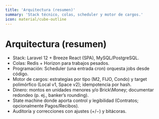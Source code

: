 ```yaml
---
title: 'Arquitectura (resumen)'
summary: 'Stack técnico, colas, scheduler y motor de cargos.'
icon: material/cube-outline
---
```


# Arquitectura (resumen)

- Stack: Laravel 12 + Breeze React (SPA), MySQL/PostgreSQL.
- Colas: Redis + Horizon para trabajos pesados.
- Programación: Scheduler (una entrada cron) orquesta jobs desde código.
- Motor de cargos: estrategias por tipo (M2, FIJO, Condo) y target polimórfico (Local v1, Space v2); idempotencia por hash.
- Dinero: montos en unidades menores y/o Brick\Money; documentar redondeo (p. ej., banker’s rounding).
- State machine donde aporta control y legibilidad (Contratos; opcionalmente Pagos/Recibos).
- Auditoría y correcciones con ajustes (+/−) y bitácoras.
